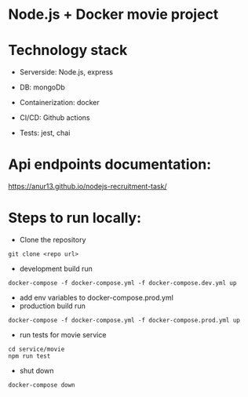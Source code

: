 # Node.js + Docker movie project

# Technology stack

- Serverside: Node.js, express

- DB: mongoDb

- Containerization: docker

- CI/CD: Github actions

- Tests: jest, chai

# Api endpoints documentation:
https://anur13.github.io/nodejs-recruitment-task/

# Steps to run locally:
- Clone the repository
```
git clone <repo url>
```
- development build run
````
docker-compose -f docker-compose.yml -f docker-compose.dev.yml up 
````
- add env variables to docker-compose.prod.yml 
- production build run 
````
docker-compose -f docker-compose.yml -f docker-compose.prod.yml up 
````
- run tests for movie service
````
cd service/movie
npm run test
````
- shut down
````
docker-compose down
````

